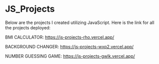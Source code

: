 # JS_Projects
Below are the projects I created utilizing JavaScript.
Here is the link for all the projects deployed:

BMI CALCULATOR: 
https://js-projects-rho.vercel.app/

BACKGROUND CHANGER: 
https://js-projects-wxp2.vercel.app/




NUMBER GUESSING GAME:
https://js-projects-gwlk.vercel.app/



